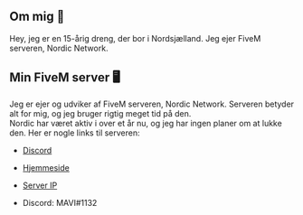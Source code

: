 ## Om mig 🧐

Hey, jeg er en 15-årig dreng, der bor i Nordsjælland. Jeg ejer FiveM serveren, Nordic Network.

## Min FiveM server 🖥
Jeg er ejer og udviker af FiveM serveren, Nordic Network. Serveren betyder alt for mig, og jeg bruger rigtig meget tid på den. <br> Nordic har været aktiv i over et år nu, og jeg har ingen planer om at lukke den. Her er nogle links til serveren:

- [Discord][discord]
- [Hjemmeside][website]
- [Server IP][serverip]

- Discord: MAVI#1132

</details>

[website]: https://nordicnetwork.dk
[discord]: https://discord.gg/nordicnetwork
[serverip]: https://servers.fivem.net/servers/detail/8k4bvb
